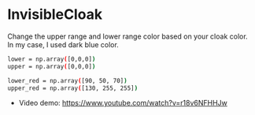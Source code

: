 # InvisibleCloak
Change the upper range and lower range color based on your cloak color.
In my case, I used dark blue color. 

```bash
lower = np.array([0,0,0])
upper = np.array([0,0,0])
```

```bash
lower_red = np.array([90, 50, 70])
upper_red = np.array([130, 255, 255])
```

+ Video demo: https://www.youtube.com/watch?v=r18v6NFHHJw